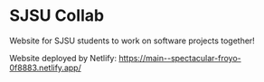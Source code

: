 # SJSU Collab

Website for SJSU students to work on software projects together!

Website deployed by Netlify: https://main--spectacular-froyo-0f8883.netlify.app/

